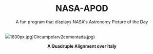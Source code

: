 <div align="center">
  <h1>
    NASA-APOD
  </h1>
</div>
  
<div align="center">
  A fun program that displays NASA's Astronomy Picture of the Day
</div>

<br>

![](https://apod.nasa.gov/apod/image/2503/QuadMoon_Minato_960.jpg)1600px.jpg)Circumpolarv2comentada.jpg)

<p align = "center">
  <b>A Quadruple Alignment over Italy</b>
</p>
